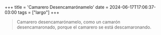 +++
title = 'Camarero Desencamarónamelo'
date = 2024-06-17T17:06:37-03:00
tags = ["largo"]
+++

> Camarero desencamarónamelo, como un camarón desencamaronado, porque el camarero se está descamaronando.

<!--more-->
